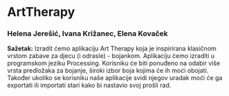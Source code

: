 # ArtTherapy

### Helena Jerešić, Ivana Križanec, Elena Kovaček 

**Sažetak:**  Izradit ćemo aplikaciju Art Therapy koja je inspirirana klasičnom vrstom zabave za djecu (i odrasle) - bojankom. Aplikaciju ćemo izraditi u programskom jeziku Processing. Korisniku će biti ponuđeno na odabir više vrsta predložaka za bojanje, široki izbor boja kojima će ih moći obojati. Također ukoliko se korisniku naše aplikacije svidi njegov uradak moći će ga exportati ili importati stari kako bi nastavio svoj prošli rad.
